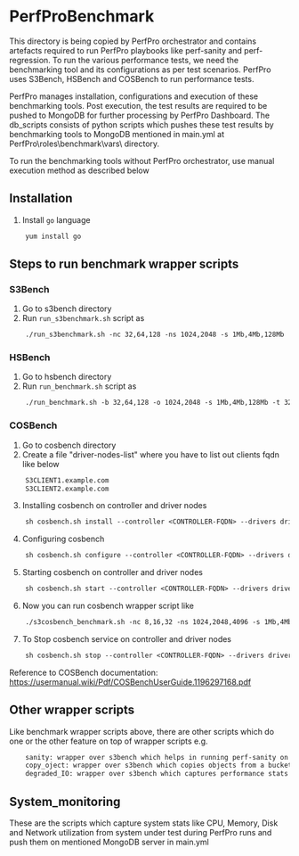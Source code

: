 # PerfProBenchmark

This directory is being copied by PerfPro orchestrator and contains artefacts required to run PerfPro playbooks like perf-sanity and perf-regression. To run the various performance tests, we need the benchmarking tool and its configurations as per test scenarios. PerfPro uses S3Bench, HSBench and COSBench to run performance tests.

PerfPro manages installation, configurations and execution of these benchmarking tools. Post execution, the test results are required to be pushed to MongoDB for further processing by PerfPro Dashboard. The db_scripts consists of python scripts which pushes these test results by benchmarking tools to MongoDB mentioned in main.yml at PerfPro\roles\benchmark\vars\ directory.

To run the benchmarking tools without PerfPro orchestrator, use manual execution method as described below

## Installation
1.  Install `go` language
```txt
	yum install go
```

## Steps to run benchmark wrapper scripts

### S3Bench
1.  Go to s3bench directory
2.  Run `run_s3benchmark.sh` script as
```txt
	./run_s3benchmark.sh -nc 32,64,128 -ns 1024,2048 -s 1Mb,4Mb,128Mb
```

### HSBench
1.  Go to hsbench directory
2.  Run `run_benchmark.sh` script as 
```txt
	./run_benchmark.sh -b 32,64,128 -o 1024,2048 -s 1Mb,4Mb,128Mb -t 32,64,128 -d 600
```

### COSBench
1.  Go to cosbench directory
2.  Create a file "driver-nodes-list" where you have to list out clients fqdn like below
```txt
	S3CLIENT1.example.com
	S3CLIENT2.example.com
```
3.  Installing cosbench on controller and driver nodes
```txt
	sh cosbench.sh install --controller <CONTROLLER-FQDN> --drivers driver-nodes-list
```
4.  Configuring cosbench
```txt
	sh cosbench.sh configure --controller <CONTROLLER-FQDN> --drivers driver-nodes-list
```
5.  Starting cosbench on controller and driver nodes
```txt
	sh cosbench.sh start --controller <CONTROLLER-FQDN> --drivers driver-nodes-list
```
6.  Now you can run cosbench wrapper script like
```txt
    ./s3cosbench_benchmark.sh -nc 8,16,32 -ns 1024,2048,4096 -s 1Mb,4Mb,16Mb -b 8,16,32 -w read -t 600
```
7.  To Stop cosbench service on controller and driver nodes
```txt
	sh cosbench.sh stop --controller <CONTROLLER-FQDN> --drivers driver-nodes-list
```

Reference to COSBench documentation:
https://usermanual.wiki/Pdf/COSBenchUserGuide.1196297168.pdf

## Other wrapper scripts

Like benchmark wrapper scripts above, there are other scripts which do one or the other feature on top of wrapper scripts
e.g.
```txt
	sanity: wrapper over s3bench which helps in running perf-sanity on mentioned s3_endpoint
	copy_oject: wrapper over s3bench which copies objects from a bucket to another
	degraded_IO: wrapper over s3bench which captures performance stats under degraded state of cluster serving s3_endpoint
```

## System_monitoring

These are the scripts which capture system stats like CPU, Memory, Disk and Network utilization from system under test during PerfPro runs and push them on mentioned MongoDB server in main.yml
